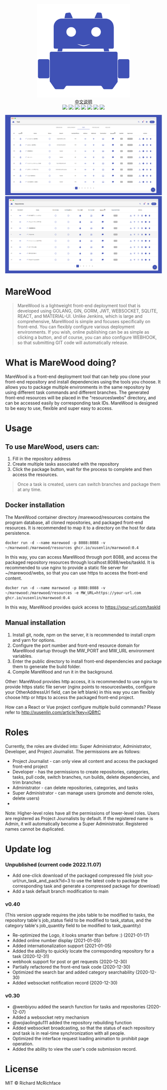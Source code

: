 <div align=center>
<img src="preview/logo.png" width=300" height="300" />
</div>
<div align=center>
<a href="./README.zh-Hans.md">中文说明</a>
</div>
<div align=center>
<img src="https://img.shields.io/badge/golang-1.12-blue"/>
<img src="https://img.shields.io/badge/gin-1.4.0-lightBlue"/>
<img src="https://img.shields.io/badge/jwt go-3.2.0-lightBlue"/>
<img src="https://img.shields.io/badge/gorm-1.9.11-red"/>
<img src="https://img.shields.io/badge/gorilla websocket-1.42-blue"/>
<img src="https://img.shields.io/badge/react-16.9.0-brightgreen"/>
<img src="https://img.shields.io/badge/material ui-4.9.10-green"/>
</div>

![Task](preview/task.png)
![Repo](preview/repo.png)
# MareWood
>MareWood is a lightweight front-end deployment tool that is developed using GOLANG, GIN, GORM, JWT, WEBSOCKET, SQLITE, REACT, and MATERIAL-UI. Unlike Jenkins, which is large and comprehensive, MareWood is simple and focuses specifically on front-end. You can flexibly configure various deployment environments. If you wish, online publishing can be as simple as clicking a button, and of course, you can also configure WEBHOOK, so that submitting GIT code will automatically release.


# What is MareWood doing?
MareWood is a front-end deployment tool that can help you clone your front-end repository and install dependencies using the tools you choose. It allows you to package multiple environments in the same repository by using different task commands and different branches. The generated front-end resources will be placed in the "resources\webs" directory, and can be accessed easily by corresponding task IDs. MareWood is designed to be easy to use, flexible and super easy to access.

# Usage
## To use MareWood, users can:

1. Fill in the repository address
2. Create multiple tasks associated with the repository
3. Click the package button, wait for the process to complete and then access the resources.
> Once a task is created, users can switch branches and package them at any time.

## Docker installation
The MareWood container directory /marewood/resources contains the program database, all cloned repositories, and packaged front-end resources. It is recommended to map it to a directory on the host for data persistence.
```
docker run -d --name marewood -p 8088:8088 -v ~/marewood:/marewood/resources ghcr.io/xusenlin/marewood:0.4
```
In this way, you can access MareWood through port 8088, and access the packaged repository resources through localhost:8088/webs/taskId. It is recommended to use nginx to provide a static file server for ~/marewood/webs, so that you can use https to access the front-end content.
```
docker run -d --name marewood -p 8088:8088 -v ~/marewood:/marewood/resources -e MW_URL=https://your-url.com ghcr.io/xusenlin/marewood:0.4 
```
In this way, MareWood provides quick access to https://your-url.com/taskId


## Manual installation
1. Install git, node, npm on the server, it is recommended to install cnpm and yarn for options.
2. Configure the port number and front-end resource domain for MareWood startup through the MW_PORT and MW_URL environment variables.
3. Enter the public directory to install front-end dependencies and package them to generate the build folder.
4. Compile MareWood and run it in the background.

Other: MareWood provides http access, it is recommended to use nginx to provide https static file server (nginx points to resources\webs, configure your OtherAddressUrl field, can be left blank) in this way you can flexibly choose http or https to access the packaged front-end project.


How can a React or Vue project configure multiple build commands? Please refer to http://xusenlin.com/article?key=iQBftC


# Roles

Currently, the roles are divided into: Super Administrator, Administrator, Developer, and Project Journalist. The permissions are as follows:

- Project Journalist - can only view all content and access the packaged front-end project
- Developer - has the permissions to create repositories, categories, tasks, pull code, switch branches, run builds, delete dependencies, and trim branches
- Administrator - can delete repositories, categories, and tasks
- Super Administrator - can manage users (promote and demote roles, delete users)
- 
Note: Higher-level roles have all the permissions of lower-level roles. Users are registered as Project Journalists by default. If the registered name is Admin, it will automatically become a Super Administrator. Registered names cannot be duplicated.





# Update log
### Unpublished (current code 2022.11.07)
* Add one-click download of the packaged compressed file (visit you-url/run_task_and_pack?id=3 to use the latest code to package the corresponding task and generate a compressed package for download)
* Add a task default branch modification to main

### v0.40
(This version upgrade requires the jobs table to be modified to tasks, the repository table's job_status field to be modified to task_status, and the category table's job_quantity field to be modified to task_quantity)

* Re-optimized the Logo, it looks smarter than before :) (2021-01-17)
* Added online number display (2021-01-05)
* Added internationalization support (2021-01-05)
* Added the ability to quickly locate the corresponding repository for a task (2020-12-31)
* webhook support for post or get requests (2020-12-30)
* Partially refactored the front-end task code (2020-12-30)
* Optimized the search bar and added category searchability (2020-12-30)
* Added websocket notification record (2020-12-30)

### v0.30
* @wenbiyou added the search function for tasks and repositories (2020-12-07)
* Added a websocket retry mechanism
* @wojiaolingdu111 added the repository rebuilding function
* Added websocket broadcasting, so that the status of each repository and task is in real-time synchronization with all people.
* Optimized the interface request loading animation to prohibit page operation.
* Added the ability to view the user's code submission record.

# License

MIT © Richard McRichface
